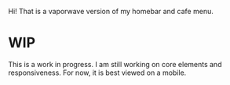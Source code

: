 Hi! That is a vaporwave version of my homebar and cafe menu.

# WIP

This is a work in progress. I am still working on core elements and responsiveness. For now, it is best viewed on a mobile.
